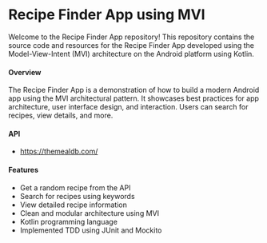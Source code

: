 # Recipe Finder App using MVI


Welcome to the Recipe Finder App repository! This repository contains the source code and resources for the Recipe Finder App developed using the Model-View-Intent (MVI) architecture on the Android platform using Kotlin.


####  Overview

The Recipe Finder App is a demonstration of how to build a modern Android app using the MVI architectural pattern. It showcases best practices for app architecture, user interface design, and interaction. Users can search for recipes, view details, and more.

 ####  API

 
- https://themealdb.com/

 #### Features

 
- Get a random recipe from the API
- Search for recipes using keywords
- View detailed recipe information
- Clean and modular architecture using MVI
- Kotlin programming language
- Implemented TDD using JUnit and Mockito
